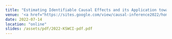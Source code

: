 ```yaml
---
title: "Estimating Identifiable Causal Effects and its Application toward Interpretable ML/AI"
venue: '<a href="https://sites.google.com/view/causal-inference2022/home?authuser=0">Korea Summer Session on Causal Inference</a>'
date: 2022-07-14
location: "online"
slides: /assets/pdf/2022-KSWCI-pdf.pdf
---
```

